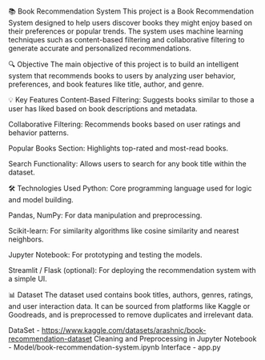 📚 Book Recommendation System
This project is a Book Recommendation System designed to help users discover books they might enjoy based on their preferences or popular trends. The system uses machine learning techniques such as content-based filtering and collaborative filtering to generate accurate and personalized recommendations.

🔍 Objective
The main objective of this project is to build an intelligent system that recommends books to users by analyzing user behavior, preferences, and book features like title, author, and genre.

💡 Key Features
Content-Based Filtering: Suggests books similar to those a user has liked based on book descriptions and metadata.

Collaborative Filtering: Recommends books based on user ratings and behavior patterns.

Popular Books Section: Highlights top-rated and most-read books.

Search Functionality: Allows users to search for any book title within the dataset.

🛠️ Technologies Used
Python: Core programming language used for logic and model building.

Pandas, NumPy: For data manipulation and preprocessing.

Scikit-learn: For similarity algorithms like cosine similarity and nearest neighbors.

Jupyter Notebook: For prototyping and testing the models.

Streamlit / Flask (optional): For deploying the recommendation system with a simple UI.

📊 Dataset
The dataset used contains book titles, authors, genres, ratings, and user interaction data. It can be sourced from platforms like Kaggle or Goodreads, and is preprocessed to remove duplicates and irrelevant data.

DataSet - https://www.kaggle.com/datasets/arashnic/book-recommendation-dataset
Cleaning and Preprocessing in Jupyter Notebook - Model/book-recommendation-system.ipynb
Interface - app.py
